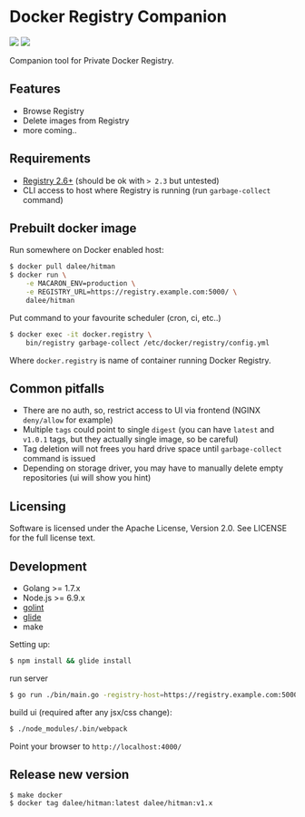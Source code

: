 # Docker Registry Companion

[![](https://images.microbadger.com/badges/image/dalee/hitman.svg)](https://microbadger.com/images/dalee/hitman "Get your own image badge on microbadger.com")
[![](https://images.microbadger.com/badges/version/dalee/hitman.svg)](https://microbadger.com/images/dalee/hitman "Get your own version badge on microbadger.com")

Companion tool for Private Docker Registry.

## Features

 * Browse Registry
 * Delete images from Registry
 * more coming..

## Requirements

 * [Registry 2.6+](https://hub.docker.com/r/library/registry/tags/) (should be ok with `> 2.3` but untested)
 * CLI access to host where Registry is running (run `garbage-collect` command)

## Prebuilt docker image

Run somewhere on Docker enabled host:
```bash
$ docker pull dalee/hitman
$ docker run \
    -e MACARON_ENV=production \
    -e REGISTRY_URL=https://registry.example.com:5000/ \
    dalee/hitman
```

Put command to your favourite scheduler (cron, ci, etc..)
```bash
$ docker exec -it docker.registry \
    bin/registry garbage-collect /etc/docker/registry/config.yml
```

Where `docker.registry` is name of container running Docker Registry.

## Common pitfalls

 * There are no auth, so, restrict access to UI via frontend (NGINX `deny/allow` for example)
 * Multiple `tags` could point to single `digest`
 (you can have `latest` and `v1.0.1` tags, but they actually single image, so be careful)
 * Tag deletion will not frees you hard drive space until `garbage-collect` command is issued
 * Depending on storage driver, you may have to manually delete empty repositories (ui will show you hint)

## Licensing

Software is licensed under the Apache License, Version 2.0. See LICENSE for the full license text.

## Development

 * Golang >= 1.7.x
 * Node.js >= 6.9.x
 * [golint](https://github.com/golang/lint)
 * [glide](https://github.com/Masterminds/glide)
 * make

Setting up:
```bash
$ npm install && glide install
```

run server
```bash
$ go run ./bin/main.go -registry-host=https://registry.example.com:5000/
```

build ui (required after any jsx/css change):
```bash
$ ./node_modules/.bin/webpack
```

Point your browser to `http://localhost:4000/`

## Release new version

```
$ make docker
$ docker tag dalee/hitman:latest dalee/hitman:v1.x
```
